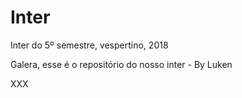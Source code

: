 # Inter
Inter do 5º semestre, vespertino, 2018


Galera, esse é o repositório do nosso inter - By Luken

XXX
